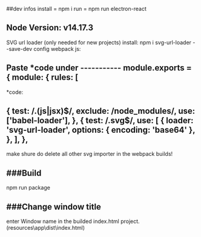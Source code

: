 ##dev infos
install = npm i
run = npm run electron-react

Node Version: v14.17.3
-----------------
SVG url loader (only needed for new projects)
install: npm i svg-url-loader --save-dev
config webpack js:

Paste *code under -----------
 module.exports = {
  module: {
    rules: [
-----------
*code:

{
        test: /\.(js|jsx)$/,
        exclude: /node_modules/,
        use: ['babel-loader'],
      },
      {
        test: /\.svg$/,
        use: [
          {
            loader: 'svg-url-loader',
            options: {
              encoding: 'base64'
            },
          },
        ],
      },
-----------------------
make shure do delete all other svg importer in the webpack builds!

###Build
----------------------
 npm run package

###Change window title
----------------------
enter Window name in the builded index.html project. (resources\app\dist\index.html)